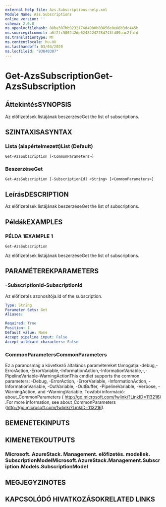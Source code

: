 ```yaml
---
external help file: Azs.Subscriptions-help.xml
Module Name: Azs.Subscriptions
online version: ''
schema: 2.0.0
ms.openlocfilehash: 88ba307bb9232176d4900b80856e0e08b3dc445b
ms.sourcegitcommit: a6f2fc500242de6248224278d743fd09aac2fafd
ms.translationtype: MT
ms.contentlocale: hu-HU
ms.lasthandoff: 03/04/2020
ms.locfileid: "93840307"
---
```

# <span data-ttu-id="5f74e-101">Get-AzsSubscription</span><span class="sxs-lookup"><span data-stu-id="5f74e-101">Get-AzsSubscription</span></span>

## <span data-ttu-id="5f74e-102">Áttekintés</span><span class="sxs-lookup"><span data-stu-id="5f74e-102">SYNOPSIS</span></span>
<span data-ttu-id="5f74e-103">Az előfizetések listájának beszerzése</span><span class="sxs-lookup"><span data-stu-id="5f74e-103">Get the list of subscriptions.</span></span>

## <span data-ttu-id="5f74e-104">SZINTAXISA</span><span class="sxs-lookup"><span data-stu-id="5f74e-104">SYNTAX</span></span>

### <span data-ttu-id="5f74e-105">Lista (alapértelmezett)</span><span class="sxs-lookup"><span data-stu-id="5f74e-105">List (Default)</span></span>
```
Get-AzsSubscription [<CommonParameters>]
```

### <span data-ttu-id="5f74e-106">Beszerzése</span><span class="sxs-lookup"><span data-stu-id="5f74e-106">Get</span></span>
```
Get-AzsSubscription [-SubscriptionId] <String> [<CommonParameters>]
```

## <span data-ttu-id="5f74e-107">Leírás</span><span class="sxs-lookup"><span data-stu-id="5f74e-107">DESCRIPTION</span></span>
<span data-ttu-id="5f74e-108">Az előfizetések listájának beszerzése</span><span class="sxs-lookup"><span data-stu-id="5f74e-108">Get the list of subscriptions.</span></span>

## <span data-ttu-id="5f74e-109">Példák</span><span class="sxs-lookup"><span data-stu-id="5f74e-109">EXAMPLES</span></span>

### <span data-ttu-id="5f74e-110">PÉLDA 1</span><span class="sxs-lookup"><span data-stu-id="5f74e-110">EXAMPLE 1</span></span>
```
Get-AzsSubscription
```

<span data-ttu-id="5f74e-111">Az előfizetések listájának beszerzése</span><span class="sxs-lookup"><span data-stu-id="5f74e-111">Get the list of subscriptions.</span></span>

## <span data-ttu-id="5f74e-112">PARAMÉTEREK</span><span class="sxs-lookup"><span data-stu-id="5f74e-112">PARAMETERS</span></span>

### <span data-ttu-id="5f74e-113">-SubscriptionId</span><span class="sxs-lookup"><span data-stu-id="5f74e-113">-SubscriptionId</span></span>
<span data-ttu-id="5f74e-114">Az előfizetés azonosítója.</span><span class="sxs-lookup"><span data-stu-id="5f74e-114">Id of the subscription.</span></span>

```yaml
Type: String
Parameter Sets: Get
Aliases:

Required: True
Position: 1
Default value: None
Accept pipeline input: False
Accept wildcard characters: False
```

### <span data-ttu-id="5f74e-115">CommonParameters</span><span class="sxs-lookup"><span data-stu-id="5f74e-115">CommonParameters</span></span>
<span data-ttu-id="5f74e-116">Ez a parancsmag a következő általános paramétereket támogatja:-debug,-ErrorAction,-ErrorVariable,-InformationAction,-InformationVariable,-,-PipelineVariable-WarningAction</span><span class="sxs-lookup"><span data-stu-id="5f74e-116">This cmdlet supports the common parameters: -Debug, -ErrorAction, -ErrorVariable, -InformationAction, -InformationVariable, -OutVariable, -OutBuffer, -PipelineVariable, -Verbose, -WarningAction, and -WarningVariable.</span></span> <span data-ttu-id="5f74e-117">További információ: about_CommonParameters ( http://go.microsoft.com/fwlink/?LinkID=113216) .</span><span class="sxs-lookup"><span data-stu-id="5f74e-117">For more information, see about_CommonParameters (http://go.microsoft.com/fwlink/?LinkID=113216).</span></span>

## <span data-ttu-id="5f74e-118">BEMENETEK</span><span class="sxs-lookup"><span data-stu-id="5f74e-118">INPUTS</span></span>

## <span data-ttu-id="5f74e-119">KIMENETEK</span><span class="sxs-lookup"><span data-stu-id="5f74e-119">OUTPUTS</span></span>

### <span data-ttu-id="5f74e-120">Microsoft. AzureStack. Management. előfizetés. modellek. SubscriptionModel</span><span class="sxs-lookup"><span data-stu-id="5f74e-120">Microsoft.AzureStack.Management.Subscription.Models.SubscriptionModel</span></span>

## <span data-ttu-id="5f74e-121">MEGJEGYZI</span><span class="sxs-lookup"><span data-stu-id="5f74e-121">NOTES</span></span>

## <span data-ttu-id="5f74e-122">KAPCSOLÓDÓ HIVATKOZÁSOK</span><span class="sxs-lookup"><span data-stu-id="5f74e-122">RELATED LINKS</span></span>
